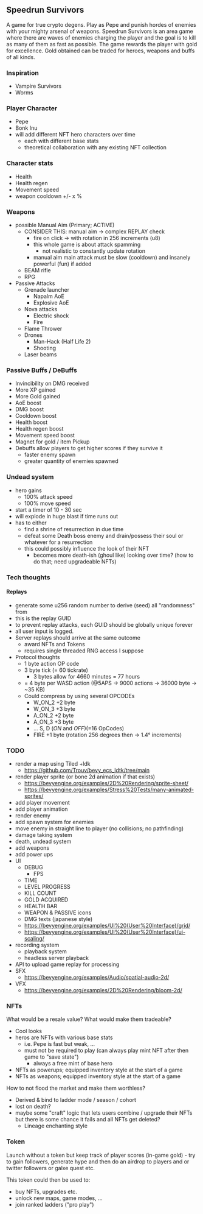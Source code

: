 ## Speedrun Survivors

A game for true crypto degens. Play as Pepe and punish hordes of enemies with your mighty arsenal of weapons. 
Speedrun Survivors is an area game where there are waves of enemies charging the player and the goal is to kill as many of them as fast as possible. 
The game rewards the player with gold for excellence. 
Gold obtained can be traded for heroes, weapons and buffs of all kinds.



### Inspiration
- Vampire Survivors
- Worms


### Player Character
- Pepe
- Bonk Inu
- will add different NFT hero characters over time
  - each with different base stats
  - theoretical collaboration with any existing NFT collection


### Character stats
- Health
- Health regen
- Movement speed
- weapon cooldown +/- x %


### Weapons
- possible Manual Aim (Primary; ACTIVE)
    - CONSIDER THIS: manual aim -> complex REPLAY check
        - fire on click -> with rotation in 256 increments (u8)
        - this whole game is about attack spamming
            - not realistic to constantly update rotation
        -  manual aim main attack must be slow (cooldown) and insanely powerful (fun) if added
    - BEAM rifle
    - RPG
- Passive Attacks
    - Grenade launcher
        - Napalm AoE
        - Explosive AoE
    - Nova attacks
        - Electric shock
        - Fire
    - Flame Thrower
    - Drones
        - Man-Hack (Half Life 2)
        - Shooting
    - Laser beams


### Passive Buffs / DeBuffs
- Invincibility on DMG received
- More XP gained
- More Gold gained
- AoE boost
- DMG boost
- Cooldown boost
- Health boost
- Health regen boost
- Movement speed boost
- Magnet for gold / item Pickup
- Debuffs allow players to get higher scores if they survive it
  - faster enemy spawn
  - greater quantity of enemies spawned


### Undead system
- hero gains
  - 100% attack speed
  - 100% move speed
- start a timer of 10 - 30 sec
- will explode in huge blast if time runs out
- has to either
    - find a shrine of resurrection in due time
    - defeat some Death boss enemy and drain/possess their soul or whatever for a resurrection
    - this could possibly influence the look of their NFT
        - becomes more death-ish (ghoul like) looking over time? (how to do that; need upgradeable NFTs)


### Tech thoughts


#### Replays
- generate some u256 random number to derive (seed) all "randomness" from
- this is the replay GUID
- to prevent replay attacks, each GUID should be globally unique forever
- all user input is logged.
- Server replays should arrive at the same outcome
    - award NFTs and Tokens
    - requires single threaded RNG access I suppose
- Protocol thoughts
    - 1 byte action OP code
    - 3 byte tick (= 60 tickrate)
        - 3 bytes allow for 4660 minutes = 77 hours
    - = 4 byte per WASD action (@5APS -> 9000 actions -> 36000 byte -> ~35 KB)
    - Could compress by using several OPCODEs
        - W_ON_2 +2 byte
        - W_ON_3 +3 byte
        - A_ON_2 +2 byte
        - A_ON_3 +3 byte
        - ... S, D (_ON_ and _OFF_)(=16 OpCodes)
        - FIRE +1 byte (rotation 256 degrees then -> 1.4° increments)


### TODO
- render a map using Tiled +ldk
    - https://github.com/Trouv/bevy_ecs_ldtk/tree/main
- render player sprite (or bone 2d animation if that exists)
    - https://bevyengine.org/examples/2D%20Rendering/sprite-sheet/
    - https://bevyengine.org/examples/Stress%20Tests/many-animated-sprites/
- add player movement
- add player animation
- render enemy
- add spawn system for enemies
- move enemy in straight line to player (no collisions; no pathfinding)
- damage taking system
- death, undead system
- add weapons
- add power ups
- UI
    - DEBUG
        - FPS
    - TIME
    - LEVEL PROGRESS
    - KILL COUNT
    - GOLD ACQUIRED
    - HEALTH BAR
    - WEAPON & PASSIVE icons
    - DMG texts (japanese style)
    - https://bevyengine.org/examples/UI%20(User%20Interface)/grid/
    - https://bevyengine.org/examples/UI%20(User%20Interface)/ui-scaling/
- recording system
    - playback system
    - headless server playback
- API to upload game replay for processing
- SFX
    - https://bevyengine.org/examples/Audio/spatial-audio-2d/
- VFX
    - https://bevyengine.org/examples/2D%20Rendering/bloom-2d/


### NFTs
What would be a resale value? What would make them tradeable?

- Cool looks
- heros are NFTs with various base stats
    - i.e. Pepe is fast but weak, ...
    - must not be required to play (can always play mint NFT after then game to "save state")
        - always a free mint of base hero
- NFTs as powerups; equipped inventory style at the start of a game
- NFTs as weapons; equipped inventory style at the start of a game


How to not flood the market and make them worthless?

- Derived & bind to ladder mode / season / cohort
- lost on death?
- maybe some "craft" logic that lets users combine / upgrade their NFTs but there is some chance it fails and all NFTs get deleted?
    - Lineage enchanting style


### Token
Launch without a token but keep track of player scores (in-game gold) - try to gain followers, generate hype and then do an airdrop to players and or twitter followers or galxe quest etc.

This token could then be used to:
- buy NFTs, upgrades etc.
- unlock new maps, game modes, ...
- join ranked ladders ("pro play")